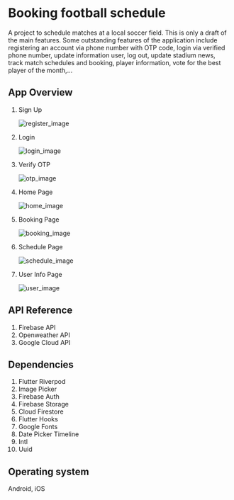 # Booking football schedule
A project to schedule matches at a local soccer field. This is only a draft of the main features. Some outstanding features of the application include registering an account via phone number with OTP code, login via verified phone number, update information user, log out, update stadium news, track match schedules and booking, player information, vote for the best player of the month,...

## App Overview

1. Sign Up

   ![register_image](./assets/result/register.png)
2. Login

   ![login_image](./assets/result/login.png)
3. Verify OTP

   ![otp_image](./assets/result/otp.png)
4. Home Page

   ![home_image](./assets/result/home.png)
5. Booking Page

   ![booking_image](./assets/result/booking.png)
6. Schedule Page

   ![schedule_image](./assets/result/schedule.png)
7. User Info Page

   ![user_image](./assets/result/user.png)

## API Reference
1. Firebase API
2. Openweather API
3. Google Cloud API

## Dependencies
1. Flutter Riverpod
2. Image Picker
3. Firebase Auth
4. Firebase Storage
5. Cloud Firestore
6. Flutter Hooks
7. Google Fonts
8. Date Picker Timeline
9. Intl
10. Uuid

## Operating system
Android, iOS
